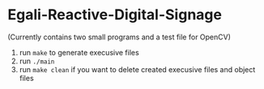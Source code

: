 # Egali-Reactive-Digital-Signage

(Currently contains two small programs and a test file for OpenCV)

1. run `make` to generate execusive files
2. run `./main`
3. run `make clean` if you want to delete created execusive files and object files 
